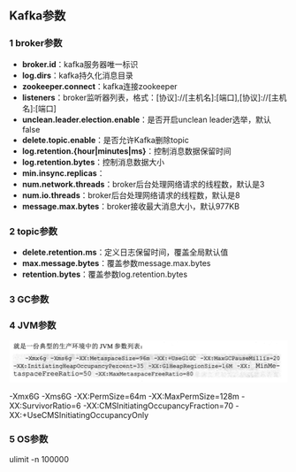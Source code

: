## Kafka参数

### 1 broker参数

- **broker.id**：kafka服务器唯一标识
- **log.dirs**：kafka持久化消息目录
- **zookeeper.connect**：kafka连接zookeeper
- **listeners**：broker监听器列表，格式：[协议]://[主机名]:[端口],[协议]://[主机名]:[端口]
- **unclean.leader.election.enable**：是否开启unclean leader选举，默认false
- **delete.topic.enable**：是否允许Kafka删除topic
- **log.retention.{hour|minutes|ms}**：控制消息数据保留时间
- **log.retention.bytes**：控制消息数据大小
- **min.insync.replicas**：
- **num.network.threads**：broker后台处理网络请求的线程数，默认是3
- **num.io.threads**：broker后台处理网络请求的线程数，默认是8
- **message.max.bytes**：broker接收最大消息大小，默认977KB

### 2 topic参数

- **delete.retention.ms**：定义日志保留时间，覆盖全局默认值
- **max.message.bytes**：覆盖参数message.max.bytes
- **retention.bytes**：覆盖参数log.retention.bytes

### 3 GC参数



### 4 JVM参数

![img](image/607090122559.png)

-Xmx6G -Xms6G -XX:PermSize=64m -XX:MaxPermSize=128m -XX:SurvivorRatio=6 -XX:CMSInitiatingOccupancyFraction=70 -XX:+UseCMSInitiatingOccupancyOnly

### 5 OS参数

ulimit -n 100000
